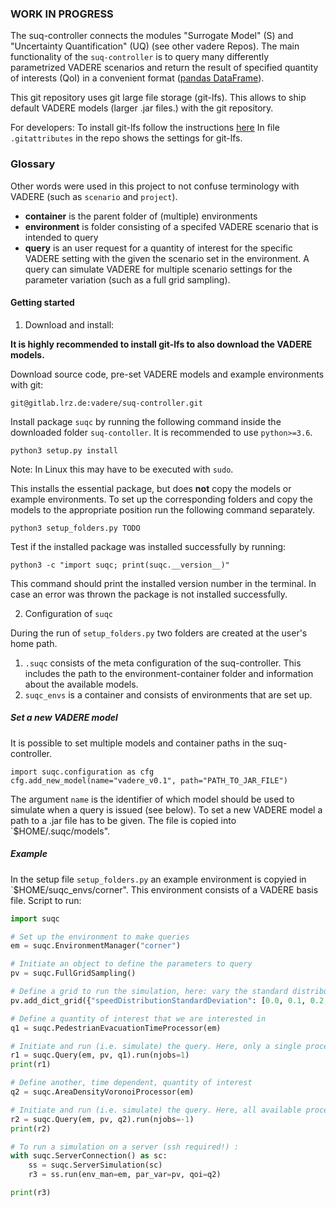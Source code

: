 ### WORK IN PROGRESS

The suq-controller connects the modules "Surrogate Model" (S) and "Uncertainty Quantification" (UQ) (see other vadere Repos). 
The main functionality of the `suq-controller` is to query many differently parametrized VADERE scenarios and 
return the result of specified quantity of interests (QoI) in a convenient format ([pandas DataFrame](https://pandas.pydata.org/pandas-docs/stable/generated/pandas.DataFrame.html)). 


This git repository uses git large file storage (git-lfs). This allows to ship default VADERE models (larger .jar files.)
with the git repository. 

For developers: To install git-lfs follow the instructions [here](https://github.com/git-lfs/git-lfs/wiki/Installation)
In file `.gitattributes` in the repo shows the settings for git-lfs. 


### Glossary

Other words were used in this project to not confuse terminology with VADERE (such as `scenario` and `project`). 

* **container** is the parent folder of (multiple) environments
* **environment** is folder consisting of a specifed VADERE scenario that is intended to query
* **query** is an user request for a quantity of interest for the specific VADERE setting with the given the scenario 
set in the environment. A query can simulate VADERE for multiple scenario settings for the parameter variation 
(such as a full grid sampling).

#### Getting started

1. Download and install:

**It is highly recommended to install git-lfs to also download the VADERE models.** 

Download source code, pre-set VADERE models and example environments with git:
```
git@gitlab.lrz.de:vadere/suq-controller.git
```

Install package `suqc` by running the following command inside the downloaded folder `suq-contoller`. It is recommended 
to use `python>=3.6`.

```
python3 setup.py install
``` 

Note: In Linux this may have to be executed with `sudo`.

This installs the essential package, but does **not** copy the models or example environments. To set up the 
corresponding folders and copy the models to the appropriate position run the following command separately.

```
python3 setup_folders.py TODO
```

Test if the installed package was installed successfully by running:

```
python3 -c "import suqc; print(suqc.__version__)"
```

This command should print the installed version number in the terminal. In case an error was thrown the package is 
not installed successfully. 


2. Configuration of `suqc`

During the run of `setup_folders.py` two folders are created at the user's home path. 

   1. `.suqc` consists of the meta configuration of the suq-controller. This includes the path to the 
   environment-container folder and information about the available models. 
   2. `suqc_envs` is a container and consists of environments that are set up. 


##### Set a new VADERE model

It is possible to set multiple models and container paths in the suq-controller. 

```
import suqc.configuration as cfg
cfg.add_new_model(name="vadere_v0.1", path="PATH_TO_JAR_FILE")
```
The argument `name` is the identifier of which model should be used to simulate when a query is issued (see below). 
To set a new VADERE model a path to a .jar file has to be given. The file is copied into `$HOME/.suqc/models". 

##### Example

In the setup file `setup_folders.py` an example environment is copyied in `$HOME/suqc_envs/corner". This environment
consists of a VADERE basis file. Script to run:

```python
import suqc

# Set up the environment to make queries
em = suqc.EnvironmentManager("corner")

# Initiate an object to define the parameters to query
pv = suqc.FullGridSampling()

# Define a grid to run the simulation, here: vary the standard distribution from 0 to 0.3 in 0.1 intervals
pv.add_dict_grid({"speedDistributionStandardDeviation": [0.0, 0.1, 0.2, 0.3]})

# Define a quantity of interest that we are interested in
q1 = suqc.PedestrianEvacuationTimeProcessor(em)

# Initiate and run (i.e. simulate) the query. Here, only a single processor is used
r1 = suqc.Query(em, pv, q1).run(njobs=1)
print(r1)

# Define another, time dependent, quantity of interest 
q2 = suqc.AreaDensityVoronoiProcessor(em)

# Initiate and run (i.e. simulate) the query. Here, all available processors are used to run the simulations in parallel
r2 = suqc.Query(em, pv, q2).run(njobs=-1)
print(r2)

# To run a simulation on a server (ssh required!) :
with suqc.ServerConnection() as sc:
    ss = suqc.ServerSimulation(sc)
    r3 = ss.run(env_man=em, par_var=pv, qoi=q2)

print(r3)
```
